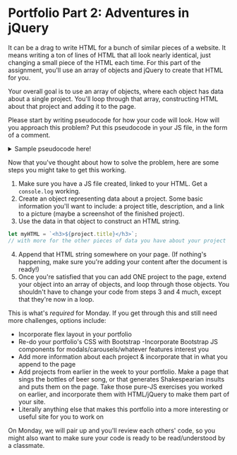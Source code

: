 # Portfolio Part 2: Adventures in jQuery

It can be a drag to write HTML for a bunch of similar pieces of a website. It means writing a ton of lines of HTML that all look nearly identical, just changing a small piece of the HTML each time. For this part of the assignment, you'll use an array of objects and jQuery to create that HTML for you.

Your overall goal is to use an array of objects, where each object has data about a single project. You'll loop through that array, constructing HTML about that project and adding it to the page.

Please start by writing pseudocode for how your code will look. How will you approach this problem? Put this pseudocode in your JS file, in the form of a comment.

<details><summary>Sample pseudocode here!</summary>

```
Create a JS file and link it. Within that file,
create this array of objects with information about projects.
After the document is ready,
  Loop over that array of objects. For each object,
    Construct an HTML string representing that project
    Add it to the page
Done

```

</details>

Now that you've thought about how to solve the problem, here are some steps you might take to get this working.

1. Make sure you have a JS file created, linked to your HTML. Get a `console.log` working.
2. Create an object representing data about a project. Some basic information you'll want to include: a project title, description, and a link to a picture (maybe a screenshot of the finished project).
3. Use the data in that object to construct an HTML string.
```js
let myHTML = `<h3>${project.title}</h3>`;
// with more for the other pieces of data you have about your project
```
4. Append that HTML string somewhere on your page. (If nothing's happening, make sure you're adding your content after the document is ready!)
5. Once you're satisfied that you can add ONE project to the page, extend your object into an array of objects, and loop through those objects. You shouldn't have to change your code from steps 3 and 4 much, except that they're now in a loop.

This is what's _required_ for Monday. If you get through this and still need more challenges, options include:
* Incorporate flex layout in your portfolio
* Re-do your portfolio's CSS with Bootstrap
  -Incorporate Bootstrap JS components for modals/carousels/whatever features interest you
* Add more information about each project & incorporate that in what you append to the page
* Add projects from earlier in the week to your portfolio. Make a page that sings the bottles of beer song, or that generates Shakespearian insults and puts them on the page. Take those pure-JS exercises you worked on earlier, and incorporate them with HTML/jQuery to make them part of your site.
* Literally anything else that makes this portfolio into a more interesting or useful site for you to work on

On Monday, we will pair up and you'll review each others' code, so you might also want to make sure your code is ready to be read/understood by a classmate.
